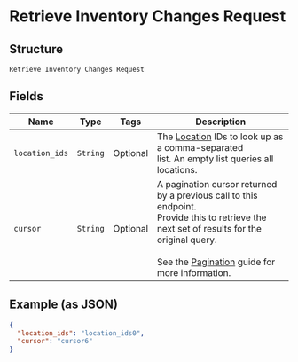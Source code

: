 
# Retrieve Inventory Changes Request

## Structure

`Retrieve Inventory Changes Request`

## Fields

| Name | Type | Tags | Description |
|  --- | --- | --- | --- |
| `location_ids` | `String` | Optional | The [Location](#type-location) IDs to look up as a comma-separated<br>list. An empty list queries all locations. |
| `cursor` | `String` | Optional | A pagination cursor returned by a previous call to this endpoint.<br>Provide this to retrieve the next set of results for the original query.<br><br>See the [Pagination](https://developer.squareup.com/docs/working-with-apis/pagination) guide for more information. |

## Example (as JSON)

```json
{
  "location_ids": "location_ids0",
  "cursor": "cursor6"
}
```

